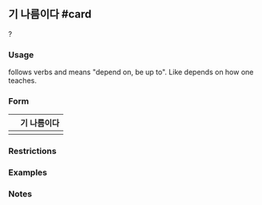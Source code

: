 ## 기 나름이다 #card
?
### Usage
follows verbs and means "depend on, be up to". Like depends on how one teaches.
### Form

|     | 기 나름이다 |
| --- | ------ |
|     |        |

### Restrictions
### Examples
### Notes
